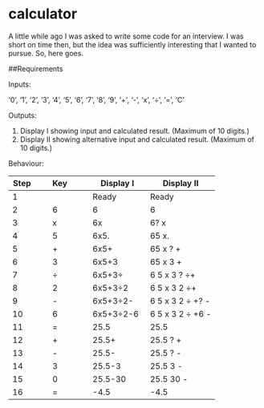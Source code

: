 # calculator

A little while ago I was asked to write some code for an interview. I was short on time then, but the idea was sufficiently interesting that I wanted to pursue. So, here goes.

##Requirements

Inputs:

‘0’, ‘1’, ‘2’, ‘3’, ‘4’, ‘5’, ‘6’, ‘7’, ‘8’, ‘9’, ‘+', ‘-’, ‘x’, ‘÷’, ‘=’, ‘C’

Outputs:

1. Display I showing input and calculated result. (Maximum of 10 digits.)
2. Display II showing alternative input and calculated result. (Maximum of 10 digits.)

Behaviour:

| Step        | Key         | Display I   | Display II       |
| ----------- | ----------- | ----------- | ---------------- |
| 1           |             | Ready       | Ready            |
| 2           | 6           | 6           | 6                |
| 3           | x           | 6x          | 6? x             |
| 4           | 5           | 6x5.        | 65 x.            |
| 5           | +           | 6x5+        | 65 x ? +         |
| 6           | 3           | 6x5+3       | 65 x 3 +         |
| 7           | ÷           | 6x5+3÷      | 6 5 x 3 ? ÷+     |
| 8           | 2           | 6x5+3÷2     | 6 5 x 3 2 ÷+     |
| 9           | -           | 6x5+3÷2-    | 6 5 x 3 2 ÷ +? - |
| 10          | 6           | 6x5+3÷2-6   | 6 5 x 3 2 ÷ +6 - |
| 11          | =           | 25.5        | 25.5             |
| 12          | +           | 25.5+       | 25.5 ? +         |
| 13          | -           | 25.5-       | 25.5 ? -         |
| 14          | 3           | 25.5-3      | 25.5 3 -         |
| 15          | 0           | 25.5-30     | 25.5 30 -        |
| 16          | =           | -4.5        | -4.5             |

